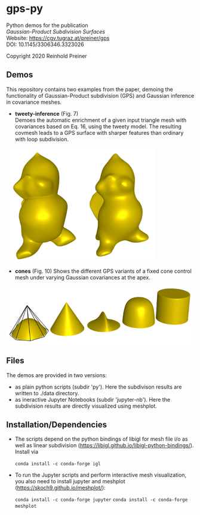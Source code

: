 # gps-py
Python demos for the publication  
*Gaussian-Product Subdivision Surfaces*  
Website: https://cgv.tugraz.at/preiner/gps  
DOI: 10.1145/3306346.3323026

Copyright 2020 Reinhold Preiner


## Demos

This repository contains two examples from the paper, demoing the functionality of Gaussian-Product subdivision (GPS) and Gaussian inference in covariance meshes.

* **tweety-inference** (Fig. 7)  
Demoes the automatic enrichment of a given input triangle mesh with covariances based on Eq. 16, using the tweety model. The resulting covmesh leads to a GPS surface with sharper features than ordinary with loop subdivision.

<img align="center" src="/img/tweety.png" width="400">

* **cones** (Fig. 10)
Shows the different GPS variants of a fixed cone control mesh under varying Gaussian covariances at the apex.

<img align="center" src="/img/cones.png" width="600">


## Files

The demos are provided in two versions:
* as plain python scripts (subdir 'py'). Here the subdivison results are written to ./data directory.
* as ineractive Jupyter Notebooks (subdir 'jupyter-nb'). Here the subdivision results are directly visualized using meshplot.


## Installation/Dependencies

* The scripts depend on the python bindings of libigl for mesh file i/o as well as linear subdivision (https://libigl.github.io/libigl-python-bindings/). Install via 
  
  `conda install -c conda-forge igl`

* To run the Jupyter scripts and perform interactive mesh visualization, you also need to install jupyter and meshplot (https://skoch9.github.io/meshplot/):

  `conda install -c conda-forge jupyter` 
  `conda install -c conda-forge meshplot` 

